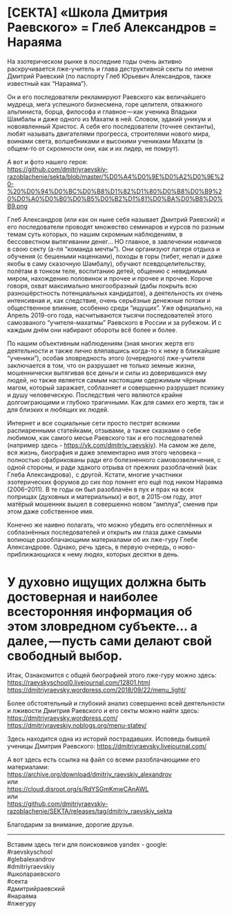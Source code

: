 # [СЕКТА] «Школа Дмитрия Раевского» = Глеб Александров = Нараяма

На эзотерическом рынке в последние годы очень активно раскручивается лже-учитель и глава деструктивной секты по имени Дмитрий Раевский (по паспорту Глеб Юрьевич Александров, также известный как “Нараяма”).

Он и его последователи рекламируют Раевского как величайшего мудреца, мега успешного бизнесмена, горе целителя, отважного альпиниста, борца, философа и главное — как ученика Владыки Шамбалы и даже одного из Махатм в ней. Словом, эдакий уникум и новоявленный Христос. А себя его последователи (точнее сектанты), любят называть двигателями прогресса, строителями нового мира, воинами света, волшебниками и высокими учениками Махатм (в общем-то от скромности они, как и их лидер, не помрут).

А вот и фото нашего героя:     
https://github.com/dmitriyraevskiy-razoblachenie/sekta/blob/master/%D0%A4%D0%9E%D0%A2%D0%9E%20-%20%D0%94%D0%BC%D0%B8%D1%82%D1%80%D0%B8%D0%B9%20%D0%A0%D0%B0%D0%B5%D0%B2%D1%81%D0%BA%D0%B8%D0%B9.png

Глеб Александров (или как он ныне себя называет Дмитрий Раевский) и его последователи проводят множество семинаров и курсов по разным темам суть которых, по нашим скромным наблюдениям, в бессовестном вытягивании денег… НО главное, в завлечении новичков в свою секту (а-ля “команда мечты”). Они организуют лагеря отдыха и обучения (с бешеными наценками), походы в горы (тибет, непал и даже якобы в саму сказочную Шамбалу), обучают псевдоцелительству, полётам в тонком теле, воспитанию детей, общению с невидимым миром, нахождению половинок и прочее и прочее и прочее. Короче говоря, охват максимально многообразный (дабы покрыть всю разношёрстность потенциальных кандидатов), а деятельность их очень интенсивная и, как следствие, очень серьёзные денежные потоки и общественное влияние, особенно среди “ищущих”. Уже официально, на Апрель 2019-ого года, насчитываются тысячи последователей этого самозваного “учителя-махатмы” Раевского в России и за рубежом. И с каждым днём они набирают обороты всё более и более.

По нашим объективным наблюдениям (зная многих жертв его деятельности и также лично вляпавшись когда-то к нему в ближайшие “ученики”), особая зловредность этого (очередного) лже-учителя заключается в том, что он разрушает не только земные жизни, мошеннически вытягивая все деньги и силы из доверившихся ему людей, но также является самым настоящим одержимым чёрным магом, который заражает, соблазняет и совершенно разрушает психику и душу человеческую. Последствия чего являются крайне долгоиграющими и глубоко трагичными. Как для самих его жертв, так и для близких и любящих их людей.

Интернет и все социальные сети просто пестрят всякими распиаренными статейками, отзывами, а также сказками о себе любимом, как самого месье Раевского так и его последователей (например здесь - https://vk.com/dmitriy_raevskiy). 
На самом же деле, вся жизнь, биография и даже элементарно имя этого человека – полностью сфабрикованы ради его болезненного самовозвеличения, с одной стороны, и ради эдакого отрыва от прежних разоблачений (как Глеба Александрова) ,  с другой.
Кстати, многие участники эзотерических форумов до сих пор помнят его ещё под ником Нараяма (2006–2011). В те годы он был разоблачён в пух и прах на всех поприщах (духовных и материальных) и вот, в 2015-ом году, этот матёрый мошенник вышел в совершенно новом “амплуа”, сменив при этом даже собственное имя.

Конечно же наивно полагать, что можно убедить его ослеплённых и соблазнённых последователей и открыть им глаза даже самыми вопиюще разоблачающими материалами об их лже-гуру Глебе Александрове. Однако, речь здесь, в первую очередь, о ново-приближающихся к нему людях, которых десятки в день.

# У духовно ищущих должна быть достоверная и наиболее всесторонняя информация об этом зловредном субъекте… а далее, — пусть сами делают свой свободный выбор.


Итак,
Ознакомится с общей биографией этого лже-гуру можно здесь:      
https://raevskyschool0.livejournal.com/12801.html      
https://dmitriyraevsky.wordpress.com/2018/09/22/menu_light/

Более обстоятельный и глубокий анализ совершенно всей деятельности и лживости Дмитрия Раевского и его секты можно найти здесь:     
https://dmitriyraevsky.wordpress.com/     
https://dmitriyraveskiy.noblogs.org/menu-statey/

Здесь находится одна из историй пострадавших. 
Исповедь бывшей ученицы Дмитрия Раевского:
https://dmitriyraevsky.livejournal.com/

А вот здесь есть ссылка на файл со всеми разоблачающими его материалами:     
https://archive.org/download/dmitriy_raevskiy_alexandrov      
или     
https://cloud.disroot.org/s/RdYSGmKmwCAnAWL   
или   
https://github.com/dmitriyraevskiy-razoblachenie/SEKTA/releases/tag/dmitriy_raevskiy_sekta

Благодарим за внимание, дорогие друзья.

______________

Вставим здесь теги для поисковиков yandex - google:     
#raevskyschool  
#glebalexandrov  
#dmitriyraevskiy  
#школараевского  
#секта  
#дмитрийраевский  
#нараяма  
#лжегуру
